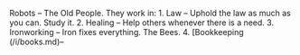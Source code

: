 Robots – The Old People. They work in: 1. Law – Uphold the law as much as you can. Study it. 2. Healing – Help others whenever there is a need. 3. Ironworking – Iron fixes everything. The Bees. 4. \[Bookkeeping (/i/books.md)–